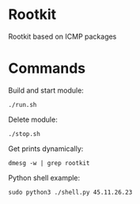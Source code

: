 # Rootkit
Rootkit based on ICMP packages


# Commands

Build and start module:
```
./run.sh
```

Delete module:
```
./stop.sh
```

Get prints dynamically:
```
dmesg -w | grep rootkit
```

Python shell example:
```
sudo python3 ./shell.py 45.11.26.23
```
